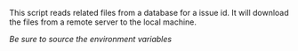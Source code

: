 This script reads related files from a database for a issue id.
It will download the files from a remote server to the local machine.

*Be sure to source the environment variables*